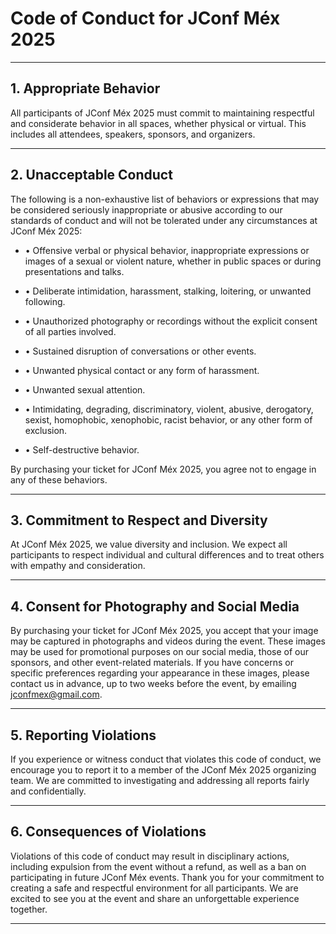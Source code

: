 # Code of Conduct for JConf Méx 2025
***
## 1. Appropriate Behavior

All participants of JConf Méx 2025 must commit to maintaining respectful and considerate behavior in all spaces, whether physical or virtual. This includes all attendees, speakers, sponsors, and organizers.
***
## 2. Unacceptable Conduct

The following is a non-exhaustive list of behaviors or expressions that may be considered seriously inappropriate or abusive according to our standards of conduct and will not be tolerated under any circumstances at JConf Méx 2025:

- • Offensive verbal or physical behavior, inappropriate expressions or images of a sexual or violent nature, whether in public spaces or during presentations and talks.

- • Deliberate intimidation, harassment, stalking, loitering, or unwanted following.

- • Unauthorized photography or recordings without the explicit consent of all parties involved.

- • Sustained disruption of conversations or other events.

- • Unwanted physical contact or any form of harassment.

- • Unwanted sexual attention.

- • Intimidating, degrading, discriminatory, violent, abusive, derogatory, sexist, homophobic, xenophobic, racist behavior, or any other form of exclusion.

- • Self-destructive behavior.

By purchasing your ticket for JConf Méx 2025, you agree not to engage in any of these behaviors.
***
## 3. Commitment to Respect and Diversity

At JConf Méx 2025, we value diversity and inclusion. We expect all participants to respect individual and cultural differences and to treat others with empathy and consideration.
***
## 4. Consent for Photography and Social Media

By purchasing your ticket for JConf Méx 2025, you accept that your image may be captured in photographs and videos during the event. These images may be used for promotional purposes on our social media, those of our sponsors, and other event-related materials.
If you have concerns or specific preferences regarding your appearance in these images, please contact us in advance, up to two weeks before the event, by emailing jconfmex@gmail.com.
***
## 5. Reporting Violations

If you experience or witness conduct that violates this code of conduct, we encourage you to report it to a member of the JConf Méx 2025 organizing team. We are committed to investigating and addressing all reports fairly and confidentially.
***
## 6. Consequences of Violations

Violations of this code of conduct may result in disciplinary actions, including expulsion from the event without a refund, as well as a ban on participating in future JConf Méx events.
Thank you for your commitment to creating a safe and respectful environment for all participants. We are excited to see you at the event and share an unforgettable experience together.
***
